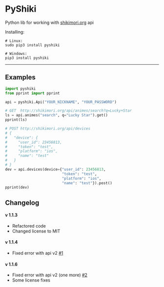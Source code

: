 # PyShiki
Python lib for working with [shikimori.org](http://shikimori.org/) api

Installing:
```
# Linux:
sudo pip3 install pyshiki

# Windows:
pip3 install pyshiki
```

****

## Examples
```python
import pyshiki
from pprint import pprint

api = pyshiki.Api("YOUR_NICKNAME", "YOUR_PASSWORD")

# GET  http://shikimori.org/api/animes/search?q=Lucky+Star
ls = api.animes("search", q="Lucky Star").get()
pprint(ls)

# POST http://shikimori.org/api/devices
# {
#   "device": {
#     "user_id": 23456813,
#     "token": "test",
#     "platform": "ios",
#     "name": "test"
#   }
# }
dev = api.devices(device={"user_id": 23456813,
                          "token": "test",
                          "platform": "ios",
                          "name": "test"}).post()
pprint(dev)
```

## Changelog
#### v 1.1.3
+ Refactored code
+ Changed license to MIT

#### v 1.1.4
+ Fixed error with api v2 [#1](https://github.com/OlegWock/PyShiki/issues/1)

#### v 1.1.6
+ Fixed error with api v2 (one more) [#2](https://github.com/OlegWock/PyShiki/issues/2)
+ Some license fixes